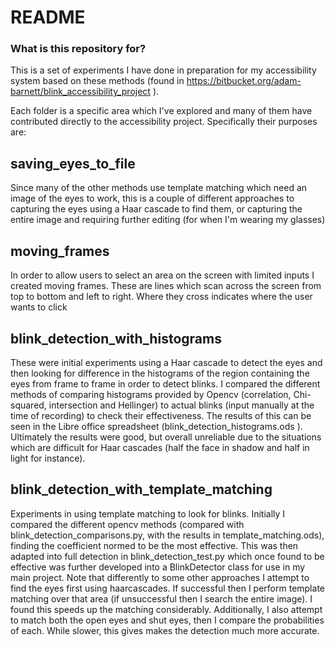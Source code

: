 # README #

### What is this repository for? ###

This is a set of experiments I have done in preparation for my accessibility system based on these methods (found in https://bitbucket.org/adam-barnett/blink_accessibility_project ).  

Each folder is a specific area which I've explored and many of them have contributed directly to the accessibility project.  Specifically their purposes are:

## saving_eyes_to_file 
Since many of the other methods use template matching which need an image of the eyes to work, this is a couple of different approaches to capturing the eyes using a Haar cascade to find them, or capturing the entire image and requiring further editing (for when I'm wearing my glasses)

## moving_frames
In order to allow users to select an area on the screen with limited inputs I created moving frames.  These are lines which scan across the screen from top to bottom and left to right.  Where they cross indicates where the user wants to click

## blink_detection_with_histograms
These were initial experiments using a Haar cascade to detect the eyes and then looking for difference in the histograms of the region containing the eyes from frame to frame in order to detect blinks.  I compared the different methods of comparing histograms provided by Opencv (correlation, Chi-squared, intersection and Hellinger) to actual blinks (input manually at the time of recording) to check their effectiveness.  The results of this can be seen in the Libre office spreadsheet (blink_detection_histograms.ods ).  Ultimately the results were good, but overall unreliable due to the situations which are difficult for Haar cascades (half the face in shadow and half in light for instance).  

##  blink_detection_with_template_matching
Experiments in using template matching to look for blinks.  Initially I compared the different opencv methods (compared with blink_detection_comparisons.py, with the results in template_matching.ods), finding the coefficient normed to be the most effective.  This was then adapted into full detection in blink_detection_test.py which once found to be effective was further developed into a BlinkDetector class for use in my main project.
Note that differently to some other approaches I attempt to find the eyes first using haarcascades.  If successful then I perform template matching over that area (if unsuccessful then I search the entire image).  I found this speeds up the matching considerably.  Additionally, I also attempt to match both the open eyes and shut eyes, then I compare the probabilities of each.  While slower, this gives makes the detection much more accurate.